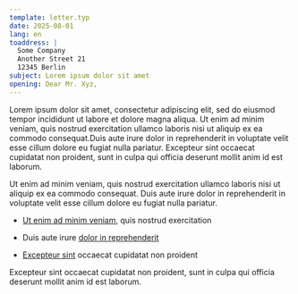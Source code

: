 ```yaml
---
template: letter.typ
date: 2025-08-01
lang: en
toaddress: |
  Some Company
  Another Street 21
  12345 Berlin
subject: Lorem ipsum dolor sit amet
opening: Dear Mr. Xyz,
---
```


Lorem ipsum dolor sit amet, consectetur adipiscing elit, sed do eiusmod tempor incididunt ut labore et dolore magna aliqua. Ut enim ad minim veniam, quis nostrud exercitation ullamco laboris nisi ut aliquip ex ea commodo consequat.Duis aute irure dolor in reprehenderit in voluptate velit esse cillum dolore eu fugiat nulla pariatur. Excepteur sint occaecat cupidatat non proident, sunt in culpa qui officia deserunt mollit anim id est laborum.

Ut enim ad minim veniam, quis nostrud exercitation ullamco laboris nisi ut aliquip ex ea commodo consequat. Duis aute irure dolor in reprehenderit in voluptate velit esse cillum dolore eu fugiat nulla pariatur.

- [Ut enim ad minim veniam](https://externallink.com), quis nostrud exercitation

- Duis aute irure [dolor in reprehenderit](https://externallink.com)

- [Excepteur sint](https://externallink.com) occaecat cupidatat non proident

Excepteur sint occaecat cupidatat non proident, sunt in culpa qui officia deserunt mollit anim id est laborum.
